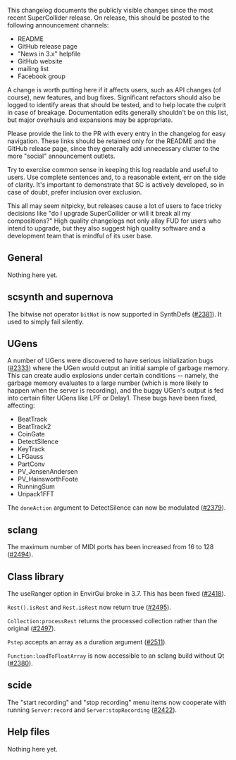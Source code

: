 This changelog documents the publicly visible changes since the most recent SuperCollider release. On release, this should be posted to the following announcement channels:

- README
- GitHub release page
- "News in 3.x" helpfile
- GitHub website
- mailing list
- Facebook group

A change is worth putting here if it affects users, such as API changes (of course), new features, and bug fixes. Significant refactors should also be logged to identify areas that should be tested, and to help locate the culprit in case of breakage. Documentation edits generally shouldn't be on this list, but major overhauls and expansions may be appropriate.

Please provide the link to the PR with every entry in the changelog for easy navigation. These links should be retained only for the README and the GitHub release page, since they generally add unnecessary clutter to the more "social" announcement outlets.

Try to exercise common sense in keeping this log readable and useful to users. Use complete sentences and, to a reasonable extent, err on the side of clarity. It's important to demonstrate that SC is actively developed, so in case of doubt, prefer inclusion over exclusion.

This all may seem nitpicky, but releases cause a lot of users to face tricky decisions like "do I upgrade SuperCollider or will it break all my compositions?" High quality changelogs not only allay FUD for users who intend to upgrade, but they also suggest high quality software and a development team that is mindful of its user base.

## General ##

Nothing here yet.

## scsynth and supernova ##

The bitwise not operator `bitNot` is now supported in SynthDefs ([#2381](https://github.com/supercollider/supercollider/pull/2381)). It used to simply fail silently.

## UGens ##

A number of UGens were discovered to have serious initialization bugs ([#2333](https://github.com/supercollider/supercollider/issues/2333)) where the UGen would output an initial sample of garbage memory. This can create audio explosions under certain conditions -- namely, the garbage memory evaluates to a large number (which is more likely to happen when the server is recording), and the buggy UGen's output is fed into certain filter UGens like LPF or Delay1. These bugs have been fixed, affecting:

- BeatTrack
- BeatTrack2
- CoinGate
- DetectSilence
- KeyTrack
- LFGauss
- PartConv
- PV_JensenAndersen
- PV_HainsworthFoote
- RunningSum
- Unpack1FFT

The `doneAction` argument to DetectSilence can now be modulated ([#2379](https://github.com/supercollider/supercollider/pull/2379)).

## sclang ##

The maximum number of MIDI ports has been increased from 16 to 128 ([#2494](https://github.com/supercollider/supercollider/pull/2494)).

## Class library ##

The useRanger option in EnvirGui broke in 3.7. This has been fixed ([#2418](https://github.com/supercollider/supercollider/pull/2418)).

`Rest().isRest` and `Rest.isRest` now return true ([#2495](https://github.com/supercollider/supercollider/pull/2495)).

`Collection:processRest` returns the processed collection rather than the original ([#2497](https://github.com/supercollider/supercollider/pull/2497)).

`Pstep` accepts an array as a duration argument ([#2511](https://github.com/supercollider/supercollider/pull/2511)).

`Function:loadToFloatArray` is now accessible to an sclang build without Qt ([#2380](https://github.com/supercollider/supercollider/pull/2380)).

## scide ##

The "start recording" and "stop recording" menu items now cooperate with running `Server:record` and `Server:stopRecording` ([#2422](https://github.com/supercollider/supercollider/pull/2422)).

## Help files ##

Nothing here yet.
